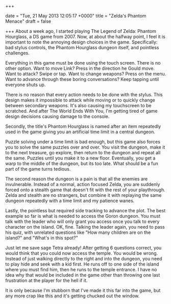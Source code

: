 +++
 
date = "Tue, 21 May 2013 12:05:17 +0000"
title = "Zelda's Phantom Menace"
draft = false
 
+++
About a week ago, I started playing The Legend of Zelda: Phantom Hourglass, a DS game from 2007. Now, at about the halfway point, I feel it is important to note the annoying design choices in the game. Specifically: bad stylus controls, the Phantom Hourglass dungeon itself, and pointless challenges. 

Everything in this game must be done using the touch screen. There is no other option. Want to move Link? Press in the direction he Gould move. Want to attack? Swipe or tap. Want to change weapons? Press on the menu. Want to advance through these boring conversations? Keep tapping until everyone shuts up. 

There is no reason that every action needs to be done with the stylus. This design makes it impossible to attack while moving or to quickly change between secondary weapons. It's also causing my touchscreen to be scratched. And after The World Ends With You, I'm getting tired of game design decisions causing damage to the console. 

Secondly, the title's Phantom Hourglass is named after an item repeatedly used in the game giving you an artificial time limit in a central dungeon. 

Puzzle solving under a time limit is bad enough, but this game also forces you to solve the same puzzles over and over. You visit the dungeon, make it to the next treasure, go explore, then return to the dungeon and repeat all the same. Puzzles until you make it to a new floor. Eventually, you get a warp to the middle of the dungeon, but its too late. What should be a fun part of the game turns tedious. 

The second reason the dungeon is a pain is that all the enemies are invulnerable. Instead of a normal, action focused Zelda, you are suddenly forced onto a stealth game that doesn't fit with the rest of your playthrough. Zelda and stealth are no strangers, but combine it with replaying the same dungeon repeatedly with a time limit and my patience wanes. 

Lastly, the pointless but required side tracking to advance the plot. The best example so far is what is needed to access the Goron dungeon. You must talk with the leader who will only grant you access once you talk to every character on the island. OK, fine. Talking the leader again, you need to pass his quiz, with unrelated questions like "How many children are on the island?" and "What's in this spot?" 

Just let me save sage Tetra already! After getting 6 questions correct, you would think that you could now access the temple. You would be wrong. Instead of just walking directly to the right and into the dungeon, you need to play hide and seek with a kid first. He runs off to one side of the island where you must find him, then he runs to the temple entrance. I have no idea why that would be included in the game other than throwing one last frustration at the player for the hell if it. 

It is only because I'm stubborn that I've made it this far into the game, but any more crap like this and it's getting chucked out the window.
